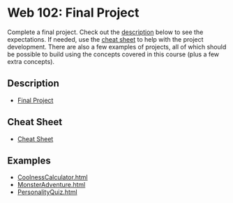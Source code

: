 # Web 102: Final Project
Complete a final project. Check out the [description](FinalProject.md) below to see the expectations. If needed, use the [cheat sheet](CheatSheet.md) to help with the project development. There are also a few examples of projects, all of which should be possible to build using the concepts covered in this course (plus a few extra concepts).

## Description
- [Final Project](FinalProject.md)

## Cheat Sheet
- [Cheat Sheet](CheatSheet.md)

## Examples
- <a href="CoolnessCalculator.html" target="_blank">CoolnessCalculator.html</a>
- <a href="MonsterAdventure.html" target="_blank">MonsterAdventure.html</a>
- <a href="PersonalityQuiz.html" target="_blank">PersonalityQuiz.html</a>
